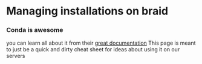 # Managing installations on braid

### Conda is awesome
you can learn all about it from their [great documentation](https://conda.io/docs/) 
This page is meant to just be a quick and dirty cheat sheet for ideas about using it on our servers


